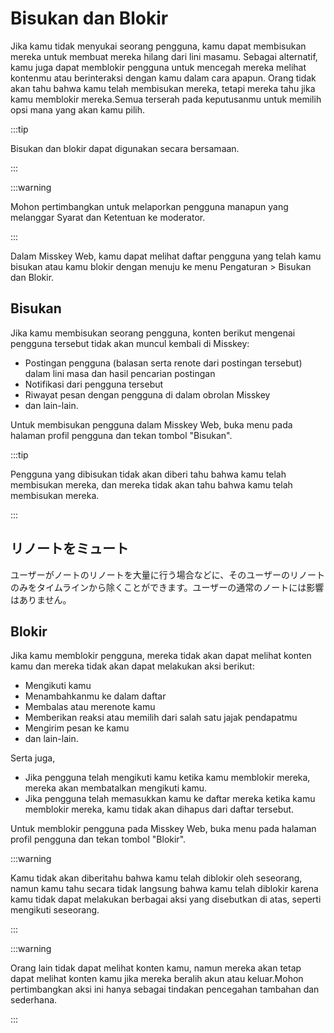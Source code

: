 # Bisukan dan Blokir

Jika kamu tidak menyukai seorang pengguna, kamu dapat membisukan mereka untuk membuat mereka hilang dari lini masamu. Sebagai alternatif, kamu juga dapat memblokir pengguna untuk mencegah mereka melihat kontenmu atau berinteraksi dengan kamu dalam cara apapun. Orang tidak akan tahu bahwa kamu telah membisukan mereka, tetapi mereka tahu jika kamu memblokir mereka.Semua terserah pada keputusanmu untuk memilih opsi mana yang akan kamu pilih.

:::tip

Bisukan dan blokir dapat digunakan secara bersamaan.

:::

:::warning

Mohon pertimbangkan untuk melaporkan pengguna manapun yang melanggar Syarat dan Ketentuan ke moderator.

:::

Dalam Misskey Web, kamu dapat melihat daftar pengguna yang telah kamu bisukan atau kamu blokir dengan menuju ke menu Pengaturan > Bisukan dan Blokir.

## Bisukan

Jika kamu membisukan seorang pengguna, konten berikut mengenai pengguna tersebut tidak akan muncul kembali di Misskey:

- Postingan pengguna (balasan serta renote dari postingan tersebut) dalam lini masa dan hasil pencarian postingan
- Notifikasi dari pengguna tersebut
- Riwayat pesan dengan pengguna di dalam obrolan Misskey
- dan lain-lain.

Untuk membisukan pengguna dalam Misskey Web, buka menu pada halaman profil pengguna dan tekan tombol "Bisukan".

:::tip

Pengguna yang dibisukan tidak akan diberi tahu bahwa kamu telah membisukan mereka, dan mereka tidak akan tahu bahwa kamu telah membisukan mereka.

:::

## リノートをミュート

ユーザーがノートのリノートを大量に行う場合などに、そのユーザーのリノートのみをタイムラインから除くことができます。ユーザーの通常のノートには影響はありません。

## Blokir

Jika kamu memblokir pengguna, mereka tidak akan dapat melihat konten kamu dan mereka tidak akan dapat melakukan aksi berikut:

- Mengikuti kamu
- Menambahkanmu ke dalam daftar
- Membalas atau merenote kamu
- Memberikan reaksi atau memilih dari salah satu jajak pendapatmu
- Mengirim pesan ke kamu
- dan lain-lain.

Serta juga,

- Jika pengguna telah mengikuti kamu ketika kamu memblokir mereka, mereka akan membatalkan mengikuti kamu.
- Jika pengguna telah memasukkan kamu ke daftar mereka ketika kamu memblokir mereka, kamu tidak akan dihapus dari daftar tersebut.

Untuk memblokir pengguna pada Misskey Web, buka menu pada halaman profil pengguna dan tekan tombol "Blokir".

:::warning

Kamu tidak akan diberitahu bahwa kamu telah diblokir oleh seseorang, namun kamu tahu secara tidak langsung bahwa kamu telah diblokir karena kamu tidak dapat melakukan berbagai aksi yang disebutkan di atas, seperti mengikuti seseorang.

:::

:::warning

Orang lain tidak dapat melihat konten kamu, namun mereka akan tetap dapat melihat konten kamu jika mereka beralih akun atau keluar.Mohon pertimbangkan aksi ini hanya sebagai tindakan pencegahan tambahan dan sederhana.

:::
